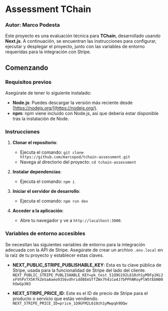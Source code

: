 # Assessment TChain
### Autor: Marco Podesta

Este proyecto es una evaluación técnica para **TChain**, desarrollado usando **Next.js**. A continuación, se encuentran las instrucciones para configurar, ejecutar y desplegar el proyecto, junto con las variables de entorno requeridas para la integración con Stripe.

## Comenzando

### Requisitos previos
Asegúrate de tener lo siguiente instalado:
- **Node.js**: Puedes descargar la versión más reciente desde [https://nodejs.org/](https://nodejs.org/).
- **npm**: npm viene incluido con Node.js, así que debería estar disponible tras la instalación de Node.

### Instrucciones
1. **Clonar el repositorio**:
   - Ejecuta el comando: `git clone https://github.com/marcopod/tchain-assessment.git`
   - Navega al directorio del proyecto: `cd tchain-assessment`

2. **Instalar dependencias**:
   - Ejecuta el comando: `npm i`

3. **Iniciar el servidor de desarrollo**:
   - Ejecuta el comando: `npm run dev`

4. **Acceder a la aplicación**:
   - Abre tu navegador y ve a `http://localhost:3000`.

### Variables de entorno accesibles
Se necesitan las siguientes variables de entorno para la integración adecuada con la API de Stripe. Asegúrate de crear un archivo `.env.local` en la raíz de tu proyecto y establecer estas claves.

- **NEXT_PUBLIC_STRIPE_PUBLISHABLE_KEY**: Esta es tu clave pública de Stripe, usada para la funcionalidad de Stripe del lado del cliente.
`NEXT_PUBLIC_STRIPE_PUBLISHABLE_KEY=pk_test_51Q9G192L610zh1yM9Fp1Ni2xFVhPxTX5KfkZeSaAaeo9356vdhridd0EmSffZWx7h4iCw4J7bPPhNRoyPlW5tEbN00hOwGp3N3`


- **NEXT_STRIPE_PRICE_ID**: Este es el ID de precio de Stripe para el producto o servicio que estás vendiendo.
  `NEXT_STRIPE_PRICE_ID=price_1Q9GFM2L610zh1yMwpqh9DQw`